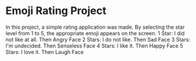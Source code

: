 # Emoji Rating Project
In this project, a simple rating application was made. By selecting the star level from 1 to 5, the appropriate emoji appears on the screen.
1 Star: I did not like at all. Then Angry Face
2 Stars: I do not like. Then Sad Face
3 Stars: I'm undecided. Then Senseless Face
4 Stars: I like it. Then Happy Face
5 Stars: I love it. Then Laugh Face

